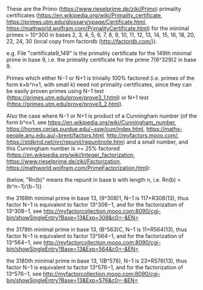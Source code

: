 These are the Primo (https://www.rieselprime.de/ziki/Primo) primality certificates (https://en.wikipedia.org/wiki/Primality_certificate, https://primes.utm.edu/glossary/xpage/Certificate.html, https://mathworld.wolfram.com/PrimalityCertificate.html) for the minimal primes > 10^300 in bases 2, 3, 4, 5, 6, 7, 8, 9, 10, 11, 12, 13, 14, 15, 16, 18, 20, 22, 24, 30 (local copy from factordb (http://factordb.com/)).

e.g. File "certificate9_149" is the primality certificate for the 149th minimal prime in base 9, i.e. the primality certificate for the prime 7(6^329)2 in base 9.

Primes which either N−1 or N+1 is trivially 100% factored (i.e. primes of the form k×b^n±1, with small k) need not primality certificates, since they can be easily proven primes using N−1 test (https://primes.utm.edu/prove/prove3_1.html) or N+1 test (https://primes.utm.edu/prove/prove3_2.html).

Also the case where N−1 or N+1 is product of a Cunningham number (of the form b^n±1, see https://en.wikipedia.org/wiki/Cunningham_number, https://homes.cerias.purdue.edu/~ssw/cun/index.html, https://maths-people.anu.edu.au/~brent/factors.html, http://myfactors.mooo.com/, https://stdkmd.net/nrr/repunit/repunitnote.htm) and a small number, and this Cunningham number is >= 25% factored (https://en.wikipedia.org/wiki/Integer_factorization, https://www.rieselprime.de/ziki/Factorization, https://mathworld.wolfram.com/PrimeFactorization.html):

(below, "Rn(b)" means the repunit in base b with length n, i.e. Rn(b) = (b^n−1)/(b−1))

the 3168th minimal prime in base 13, (9^308)1, N−1 is 117×R308(13), thus factor N−1 is equivalent to factor 13^308−1, and for the factorization of 13^308−1, see http://myfactorcollection.mooo.com:8090/cgi-bin/showSingleEntry?Base=13&Exp=308&c0=-&EN=

the 3179th minimal prime in base 13, (B^563)C, N−1 is 11×R564(13), thus factor N−1 is equivalent to factor 13^564−1, and for the factorization of 13^564−1, see http://myfactorcollection.mooo.com:8090/cgi-bin/showSingleEntry?Base=13&Exp=564&c0=-&EN=

the 3180th minimal prime in base 13, 1(B^576), N−1 is 23×R576(13), thus factor N−1 is equivalent to factor 13^576−1, and for the factorization of 13^576−1, see http://myfactorcollection.mooo.com:8090/cgi-bin/showSingleEntry?Base=13&Exp=576&c0=-&EN=
